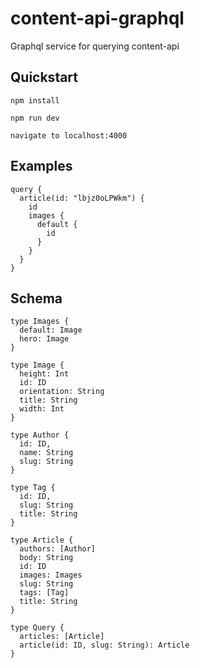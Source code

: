 # content-api-graphql

Graphql service for querying content-api

## Quickstart

```
npm install

npm run dev

navigate to localhost:4000
```

## Examples

```
query {
  article(id: "lbjz0oLPWkm") {
    id
    images {
      default {
        id
      }
    }
  }
}
```

## Schema

```
type Images {
  default: Image
  hero: Image
}

type Image {
  height: Int
  id: ID
  orientation: String
  title: String
  width: Int
}

type Author {
  id: ID,
  name: String
  slug: String
}

type Tag {
  id: ID,
  slug: String
  title: String
}

type Article {
  authors: [Author]
  body: String
  id: ID
  images: Images
  slug: String
  tags: [Tag]
  title: String
}

type Query {
  articles: [Article]
  article(id: ID, slug: String): Article
}
```
